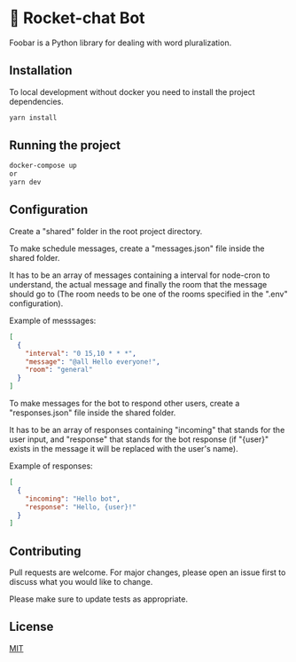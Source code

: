 # 🚀 Rocket-chat Bot

Foobar is a Python library for dealing with word pluralization.

## Installation

To local development without docker you need to install the project dependencies.

```bash
yarn install
```
## Running the project

```bash
docker-compose up
or
yarn dev
```

## Configuration

Create a "shared" folder in the root project directory.

To make schedule messages, create a "messages.json" file inside the shared folder.

It has to be an array of messages containing a interval for node-cron to understand, the actual message and finally the room that the message should go to (The room needs to be one of the rooms specified in the ".env" configuration).

Example of messsages:
```json
[
  {
	"interval": "0 15,10 * * *",
	"message": "@all Hello everyone!",
	"room": "general"
  }
]

```
To make messages for the bot to respond other users, create a "responses.json" file inside the shared folder.

It has to be an array of responses containing "incoming" that stands for the user input, and "response" that stands for the bot response (if "{user}" exists in the message it will be replaced with the user's name).

Example of responses:
```json
[
  {
	"incoming": "Hello bot",
	"response": "Hello, {user}!"
  }
]


```
## Contributing
Pull requests are welcome. For major changes, please open an issue first to discuss what you would like to change.

Please make sure to update tests as appropriate.

## License
[MIT](https://choosealicense.com/licenses/mit/)
